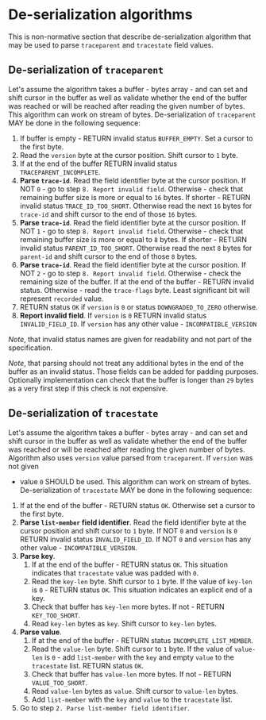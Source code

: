 # De-serialization algorithms

This is non-normative section that describe de-serialization algorithm that may
be used to parse `traceparent` and `tracestate` field values.

## De-serialization of `traceparent`

Let's assume the algorithm takes a buffer - bytes array - and can set and shift
cursor in the buffer as well as validate whether the end of the buffer was
reached or will be reached after reading the given number of bytes. This
algorithm can work on stream of bytes. De-serialization of `traceparent` MAY be
done in the following sequence:

1. If buffer is empty - RETURN invalid status `BUFFER_EMPTY`. Set a cursor to
   the first byte.
2. Read the `version` byte at the cursor position. Shift cursor to `1` byte.
3. If at the end of the buffer RETURN invalid status `TRACEPARENT_INCOMPLETE`.
4. **Parse `trace-id`**. Read the field identifier byte at the cursor position.
   If NOT `0` - go to step `8. Report invalid field`. Otherwise - check that
   remaining buffer size is more or equal to `16` bytes. If shorter - RETURN
   invalid status `TRACE_ID_TOO_SHORT`. Otherwise read the next `16` bytes for
   `trace-id` and shift cursor to the end of those `16` bytes.
5. **Parse `trace-id`**. Read the field identifier byte at the cursor position.
   If NOT `1` - go to step `8. Report invalid field`. Otherwise - check that
   remaining buffer size is more or equal to `8` bytes. If shorter - RETURN
   invalid status `PARENT_ID_TOO_SHORT`. Otherwise read the next `8` bytes for
   `parent-id` and shift cursor to the end of those `8` bytes.
6. **Parse `trace-id`**. Read the field identifier byte at the cursor position.
   If NOT `2` - go to step `8. Report invalid field`. Otherwise - check the
   remaining size of the buffer. If at the end of the buffer - RETURN invalid
   status. Otherwise - read the `trace-flags` byte. Least significant bit will
   represent `recorded` value.
7. RETURN status `OK` if `version` is `0` or status `DOWNGRADED_TO_ZERO`
   otherwise.
8. **Report invalid field**.  If `version` is `0` RETURN invalid status
   `INVALID_FIELD_ID`. If `version` has any other value - `INCOMPATIBLE_VERSION`

_Note_, that invalid status names are given for readability and not part of the
specification.

_Note_, that parsing should not treat any additional bytes in the end of the
buffer as an invalid status. Those fields can be added for padding purposes.
Optionally implementation can check that the buffer is longer than `29` bytes as
a very first step if this check is not expensive.

## De-serialization of `tracestate`

Let's assume the algorithm takes a buffer - bytes array - and can set and shift
cursor in the buffer as well as validate whether the end of the buffer was
reached or will be reached after reading the given number of bytes. Algorithm
also uses `version` value parsed from `traceparent`. If `version` was not given
- value `0` SHOULD be used. This algorithm can work on stream of bytes.
De-serialization of `tracestate` MAY be done in the following sequence:

1. If at the end of the buffer - RETURN status `OK`. Otherwise set a cursor to
   the first byte.
2. **Parse `list-member` field identifier**. Read the field identifier byte at
   the cursor position and shift cursor to `1` byte. If NOT `0` and `version` is
   `0` RETURN invalid status `INVALID_FIELD_ID`. If NOT `0` and `version` has
   any other value - `INCOMPATIBLE_VERSION`.
3. **Parse key**.
   1. If at the end of the buffer - RETURN status `OK`. This situation indicates
      that `tracestate` value was padded with `0`.
   2. Read the `key-len` byte. Shift cursor to `1` byte. If the value of
      `key-len` is `0` - RETURN status `OK`. This situation indicates an
      explicit end of a key.
   3. Check that buffer has `key-len` more bytes. If not - RETURN
      `KEY_TOO_SHORT`.
   4. Read `key-len` bytes as `key`. Shift cursor to `key-len` bytes.
4. **Parse value**.
   1. If at the end of the buffer - RETURN status `INCOMPLETE_LIST_MEMBER`.
   2. Read the `value-len` byte. Shift cursor to `1` byte. If the value of
      `value-len` is `0` - add `list-member` with the `key` and empty `value` to
      the `tracestate` list. RETURN status `OK`.
   3. Check that buffer has `value-len` more bytes. If not - RETURN
      `VALUE_TOO_SHORT`.
   4. Read `value-len` bytes as `value`. Shift cursor to `value-len` bytes.
   5. Add `list-member` with the `key` and `value` to the `tracestate` list.
5. Go to step `2. Parse list-member field identifier`.
